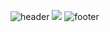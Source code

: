 ![header](https://capsule-render.vercel.app/api?type=slice&color=auto&height=300&section=header&text=Rooney&fontSize=120)
<img src="https://img.shields.io/badge/Javascript-#F7DF1E?style=flat-square&logo=Javascript&logoColor=white"/>
![footer](https://capsule-render.vercel.app/api?type=slice&rotate=180&color=auto&height=300&section=footer&fontSize=90)
